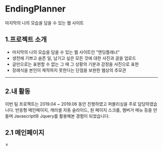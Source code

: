 EndingPlanner
==============
마지막의 나의 모습을 담을 수 있는 웹 사이트

## 1.프로젝트 소개
  * 마지막의 나의 모습을 담을 수 있는 웹 사이트인 "엔딩플래너"
  * 생전에 기쁘고 슬픈 일, 남기고 싶은 모든 것에 대한 사진과 글을 업로드
  * 글만으로는 표현할 수 없는 그 때 그 상황의 기분과 감정을 사진으로 표현
  * 장례식을 본인이 제작하지 못한다는 단점을 보완한 웹상의 추모관

****

## 2.내 활동
이번 팀 프로젝트는 2019.04 ~ 2019.06 동안 진행하였고 퍼블리싱을 주로 담당하였습니다.
반응형 메인페이지, 캐러셀 자동 슬라이드, 원 페이지 스크롤, 햄버거 메뉴 등을 만들며 Javascript와 Jquery를 활용해본 경험이 되었습니다.

## 2.1 메인페이지
 ```
 ㅎ
 ```
